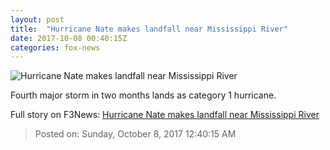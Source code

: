 ```yaml
---
layout: post
title:  "Hurricane Nate makes landfall near Mississippi River"
date: 2017-10-08 00:40:15Z
categories: fox-news
---
```


![Hurricane Nate makes landfall near Mississippi River](http://a57.foxnews.com/media2.foxnews.com/BrightCove/694940094001/2017/10/08/640/360/694940094001_5601370299001_5601359128001-vs.jpg)

Fourth major storm in two months lands as category 1 hurricane.


Full story on F3News: [Hurricane Nate makes landfall near Mississippi River](http://www.f3nws.com/n/yJJspD)

> Posted on: Sunday, October 8, 2017 12:40:15 AM
